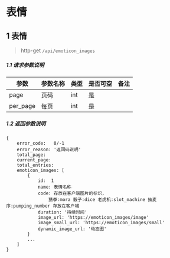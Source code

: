 # 表情

## 1 表情

> http-get ```/api/emoticon_images```

##### 1.1 请求参数说明

|参数|参数名称|类型|是否可空|备注
|---|---|---|---|---
|page|页码|int|是||
|per_page|每页|int|是|||

##### 1.2 返回参数说明
```
{
    error_code:   0/-1  
    error_reason: '返回码说明'  
    total_page: 
    current_page: 
    total_entries:   
    emoticon_images: [
        {
            id:  1
            name: 表情名称
            code: 存放在客户端图片的标识，
                猜拳:mora 骰子:dice 老虎机:slot_machine 抽麦序:pumping_number 存放在客户端
            duration: '持续时间'
            image_url: 'https://emoticon_images/image'
            image_small_url: 'https://emoticon_images/small'
            dynamic_image_url: '动态图'   
        }
        ...
    ]
}
```